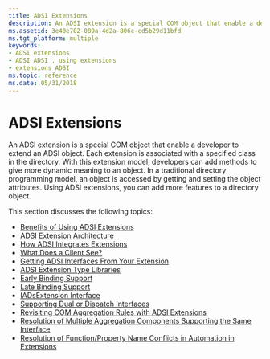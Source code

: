 ```yaml
---
title: ADSI Extensions
description: An ADSI extension is a special COM object that enable a developer to extend an ADSI object.
ms.assetid: 3e40e702-089a-4d2a-806c-cd5b29d11bfd
ms.tgt_platform: multiple
keywords:
- ADSI extensions
- ADSI ADSI , using extensions
- extensions ADSI
ms.topic: reference
ms.date: 05/31/2018
---
```


# ADSI Extensions

An ADSI extension is a special COM object that enable a developer to extend an ADSI object. Each extension is associated with a specified class in the directory. With this extension model, developers can add methods to give more dynamic meaning to an object. In a traditional directory programming model, an object is accessed by getting and setting the object attributes. Using ADSI extensions, you can add more features to a directory object.

This section discusses the following topics:

-   [Benefits of Using ADSI Extensions](benefits-of-using-adsi-extensions.md)
-   [ADSI Extension Architecture](adsi-extension-architecture.md)
-   [How ADSI Integrates Extensions](adsi-and-extensions.md)
-   [What Does a Client See?](what-does-a-client-see.md)
-   [Getting ADSI Interfaces From Your Extension](getting-adsi-interfaces-from-your-extension.md)
-   [ADSI Extension Type Libraries](adsi-extension-type-libraries.md)
-   [Early Binding Support](early-binding-support.md)
-   [Late Binding Support](late-binding-support.md)
-   [IADsExtension Interface](iadsextension-interface.md)
-   [Supporting Dual or Dispatch Interfaces](supporting-dual-or-dispatch-interfaces.md)
-   [Revisiting COM Aggregation Rules with ADSI Extensions](revisiting-com-aggregation-rules-with-adsi-extensions.md)
-   [Resolution of Multiple Aggregation Components Supporting the Same Interface](resolution-of-multiple-aggregation-components-supporting-the-same-interface.md)
-   [Resolution of Function/Property Name Conflicts in Automation in Extensions](resolution-of-functionproperty-name-conflicts-in-automation-in-extensions.md)

 

 




